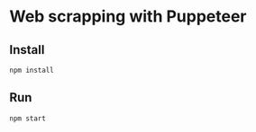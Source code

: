 # Web scrapping with Puppeteer

## Install
``````
npm install
``````
## Run

``````
npm start
``````